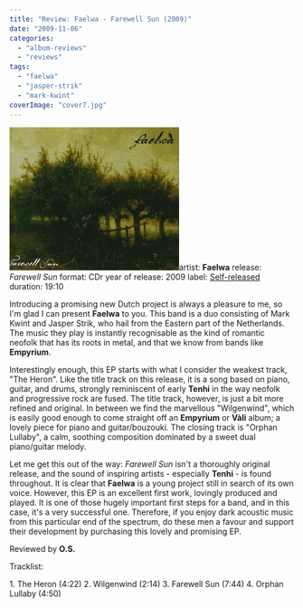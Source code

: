 ```yaml
---
title: "Review: Faelwa - Farewell Sun (2009)"
date: "2009-11-06"
categories: 
  - "album-reviews"
  - "reviews"
tags: 
  - "faelwa"
  - "jasper-strik"
  - "mark-kwint"
coverImage: "cover7.jpg"
---
```


[![](images/cover7.jpg "faelwa_fs")](http://www.eveningoflight.nl/wordpress/wp-content/uploads/2009/11/cover7.jpg "faelwa_fs")artist: **Faelwa** release: _Farewell Sun_ format: CDr year of release: 2009 label: [Self-released](http://www.faelwa.com) duration: 19:10

Introducing a promising new Dutch project is always a pleasure to me, so I'm glad I can present **Faelwa** to you. This band is a duo consisting of Mark Kwint and Jasper Strik, who hail from the Eastern part of the Netherlands. The music they play is instantly recognisable as the kind of romantic neofolk that has its roots in metal, and that we know from bands like **Empyrium**.

Interestingly enough, this EP starts with what I consider the weakest track, "The Heron". Like the title track on this release, it is a song based on piano, guitar, and drums, strongly reminiscent of early **Tenhi** in the way neofolk and progressive rock are fused. The title track, however, is just a bit more refined and original. In between we find the marvellous "Wilgenwind", which is easily good enough to come straight off an **Empyrium** or **Vàli** album; a lovely piece for piano and guitar/bouzouki. The closing track is "Orphan Lullaby", a calm, soothing composition dominated by a sweet dual piano/guitar melody.

Let me get this out of the way: _Farewell Sun_ isn't a thoroughly original release, and the sound of inspiring artists - especially **Tenhi** - is found throughout. It is clear that **Faelwa** is a young project still in search of its own voice. However, this EP is an excellent first work, lovingly produced and played. It is one of those hugely important first steps for a band, and in this case, it's a very successful one. Therefore, if you enjoy dark acoustic music from this particular end of the spectrum, do these men a favour and support their development by purchasing this lovely and promising EP.

Reviewed by **O.S.**

Tracklist:

1\. The Heron (4:22) 2. Wilgenwind (2:14) 3. Farewell Sun (7:44) 4. Orphan Lullaby (4:50)
